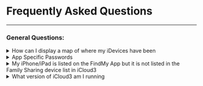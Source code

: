 # Frequently Asked Questions

------

### General Questions:

<details><summary>How can I display a map of where my iDevices have been</summary>
HA provides a Lovelace map card that will show the location track of your iDevices. Refer to the HA Map documentation on setting it up. Add each Person (person.gary) or iDevice (device_tracker.gary_iphone)  you want to track on the Map configuration screen in the Entity field. 
</details>

<details><summary>App Specific Passwords</summary>
App Specific Passwords are not supported by iCloud3. iCloud3 is a program running on a computer, not an app running on an iDevice. It uses web service calls to request the location of the devices in the iCloud's Family Sharing List. Apps running on iDevices use a different access method that is not available by programs.
</details>

<details><summary>My iPhone/iPad is listed on the FindMy App but it is not listed in the Family Sharing device list in iCloud3</summary>
Location sharing is probably not enabled on the iPad:
<br>&ensp;• On the iPhone/iPad, go to <i>Settings App > Privacy and Security > Location Services - Share My Location</i> -  <i>Location Sharing</i> should be enabled.
<br>&ensp;• On the iPhone/iPad, go to <i>FindMy App > Me</i> - The <i>Location</i> field should not be showing "‘Not Sharing Location".
</details>
<details><summary>What version of iCloud3 am I running</summary>
<br><b>HACS Version</b>
<br>HACS displays information about the version of iCloud3 it has downloaded. HACS keeps that version number in it's database to be able to identify when an update is available. 
<br>
<img src="../icloud3_v3_docs/images/version-hacs.png">
<br>
<br><i>This version may or may not be the version of iCloud3 you are running. The only way to know is to look at iCloud3 itself,</i>
<br>
<br><b>Version of iCloud3 that is Running</b>
<br>The version that is running on your system might not be the actual version of iCloud3 that HACS thinks is installed and running. The only way to know is to verify the version in iCloud3 itself.  The following screens highlight the version number running in red. 
<br>&ensp;• On the <i>device_tracker.[devicename]</i> attributes for every device being tracked by iCloud3.
<br>&ensp;• In the <i>Event Log</i> when iCloud3 starts at the beginning and end of the startup process.
<br>&ensp;• In the <i>Event Log</i> when you hover a mouse over the Actions list or when you open the Actions list. 
<br>&emsp;• In the iCloud3 configuration file <i>config./storage/icloud3</i> (admin rights must be enabled)
<br>&emsp;• In the <i>config/icloud3-0.log</i> log file.
<br>
<img src="../icloud3_v3_docs/images/version-running.png">
</details>



